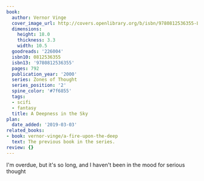 ```yaml
---
book:
  author: Vernor Vinge
  cover_image_url: http://covers.openlibrary.org/b/isbn/9780812536355-L.jpg
  dimensions:
    height: 18.0
    thickness: 3.3
    width: 10.5
  goodreads: '226004'
  isbn10: 0812536355
  isbn13: '9780812536355'
  pages: 792
  publication_year: '2000'
  series: Zones of Thought
  series_position: '2'
  spine_color: '#7f6855'
  tags:
  - scifi
  - fantasy
  title: A Deepness in the Sky
plan:
  date_added: '2019-03-03'
related_books:
- book: vernor-vinge/a-fire-upon-the-deep
  text: The previous book in the series.
review: {}
---
```


I'm overdue, but it's so long, and I haven't been in the mood for serious thought
